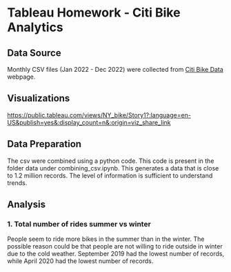 # Tableau Homework - Citi Bike Analytics

## Data Source
Monthly CSV files (Jan 2022 - Dec 2022) were collected from [Citi Bike Data](https://www.citibikenyc.com/system-data) webpage.

## Visualizations
https://public.tableau.com/views/NY_bike/Story1?:language=en-US&publish=yes&:display_count=n&:origin=viz_share_link

## Data Preparation
The csv were combined using a python code. This code is present in the folder data under combining_csv.ipynb. This generates a data that is close to 1.2 million records. The level of information is sufficient to understand trends.

## Analysis
### 1. Total number of rides summer vs winter
People seem to ride more bikes in the summer than in the winter. The possible reason could be that people are not willing to ride outside in winter due to the cold weather.
September 2019 had the lowest number of records, while April 2020 had the lowest number of records.

